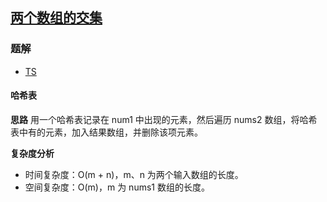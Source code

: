 ## [两个数组的交集](https://leetcode-cn.com/problems/intersection-of-two-arrays/)

### 题解
+ [TS](../../ts/384/349.ts)

#### 哈希表
**思路**
用一个哈希表记录在 num1 中出现的元素，然后遍历 nums2 数组，将哈希表中有的元素，加入结果数组，并删除该项元素。

**复杂度分析**
+ 时间复杂度：O(m + n)，m、n 为两个输入数组的长度。
+ 空间复杂度：O(m)，m 为 nums1 数组的长度。